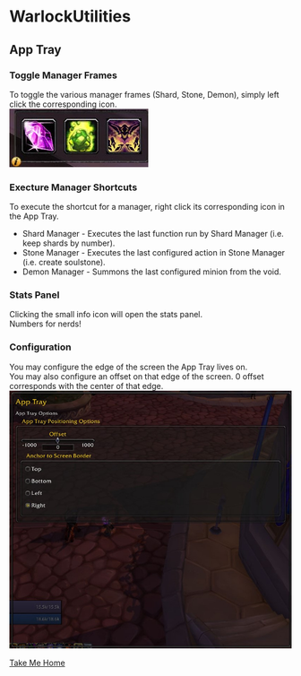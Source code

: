 # WarlockUtilities  

## App Tray  

### Toggle Manager Frames  

To toggle the various manager frames (Shard, Stone, Demon), simply left click the corresponding icon.  
![AppTray - Toggle](https://github.com/kylefortin/WarlockUtilities/blob/3.4.0/Images/AppTray.jpg?raw=true)  

### Execture Manager Shortcuts  

To execute the shortcut for a manager, right click its corresponding icon in the App Tray.  
- Shard Manager - Executes the last function run by Shard Manager (i.e. keep shards by number).  
- Stone Manager - Executes the last configured action in Stone Manager (i.e. create soulstone).  
- Demon Manager - Summons the last configured minion from the void.  

### Stats Panel  

Clicking the small info icon will open the stats panel.  
Numbers for nerds!  

### Configuration  

You may configure the edge of the screen the App Tray lives on.  
You may also configure an offset on that edge of the screen. 0 offset corresponds with the center of that edge.  
![AppTray - Configuration](https://github.com/kylefortin/WarlockUtilities/blob/3.4.0/Images/AppTrayConfig.jpg?raw=true)  

[Take Me Home](https://github.com/kylefortin/WarlockUtilities/blob/3.4.0/README.md)